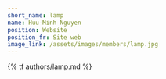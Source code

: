 ```yaml
---
short_name: lamp
name: Huu-Minh Nguyen
position: Website
position_fr: Site web
image_link: /assets/images/members/lamp.jpg
---
```

{% tf authors/lamp.md %}